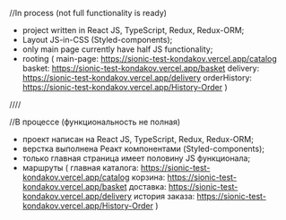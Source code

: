 //In process (not full functionality is ready)

- project written in React JS, TypeScript, Redux, Redux-ORM;
- Layout JS-in-CSS (Styled-components);
- only main page currently have half JS functionality;
- rooting (
  main-page: https://sionic-test-kondakov.vercel.app/catalog
  basket: https://sionic-test-kondakov.vercel.app/basket
  delivery: https://sionic-test-kondakov.vercel.app/delivery
  orderHistory: https://sionic-test-kondakov.vercel.app/History-Order
  )

////

//В процессе (функциональность не полная)

- проект написан на React JS, TypeScript, Redux, Redux-ORM;
- верстка выполнена Реакт компонентами (Styled-components);
- только главная страница имеет половину JS функционала;
- маршруты (
  главная каталога: https://sionic-test-kondakov.vercel.app/catalog
  корзина: https://sionic-test-kondakov.vercel.app/basket
  доставка: https://sionic-test-kondakov.vercel.app/delivery
  история заказа: https://sionic-test-kondakov.vercel.app/History-Order
  )
